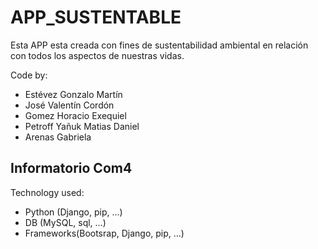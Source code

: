 # APP_SUSTENTABLE
Esta APP esta creada con fines de sustentabilidad ambiental en relación con todos los aspectos de nuestras vidas.

Code by:
- Estévez Gonzalo Martín
- José Valentín Cordón
- Gomez Horacio Exequiel
- Petroff Yañuk Matias Daniel
- Arenas Gabriela

## Informatorio Com4

Technology used:
- Python (Django, pip, ...)
- DB (MySQL, sql, ...)
- Frameworks(Bootsrap, Django, pip, ...)
